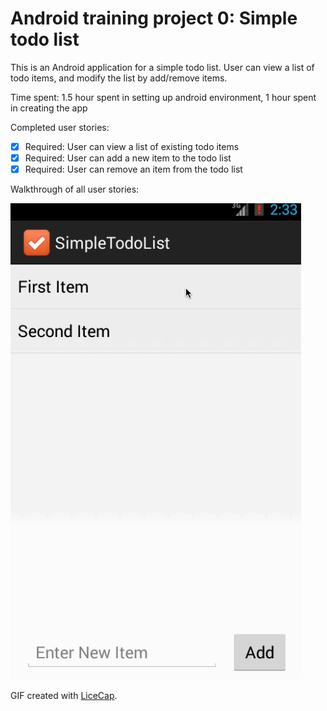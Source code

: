 Android training project 0: Simple todo list
==========================

This is an Android application for a simple todo list. User can view a list of todo items, and modify the list by add/remove items.

Time spent: 1.5 hour spent in setting up android environment, 1 hour spent in creating the app

Completed user stories:

 * [x] Required: User can view a list of existing todo items
 * [x] Required: User can add a new item to the todo list
 * [x] Required: User can remove an item from the todo list

Walkthrough of all user stories:

![Video Walkthrough](anim_TodoList.gif)

GIF created with [LiceCap](http://www.cockos.com/licecap/).
